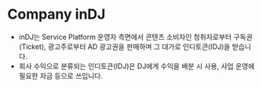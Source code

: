 # Company inDJ

* inDJ는 Service Platform 운영자 측면에서 콘텐츠 소비자인 청취자로부터 구독권(Ticket), 광고주로부터 AD 광고권을 판매하며 그 대가로 인디토큰(IDJ)을 받습니다.&#x20;
* 회사 수익으로 분류되는 인디토큰(IDJ)은 DJ에게 수익을 배분 시 사용, 사업 운영에 필요한 자금 등으로 쓰입니다.&#x20;

